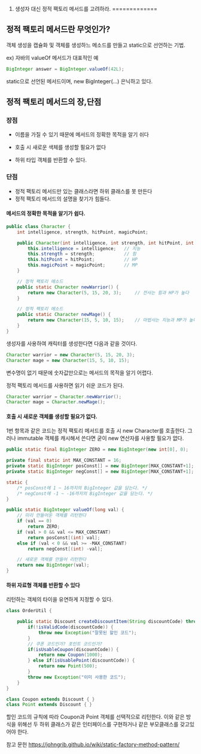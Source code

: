 1. 생성자 대신 정적 팩토리 메서드를 고려하라.
=============



정적 팩토리 메서드란 무엇인가?
-------------------------------

객체 생성을 캡슐화 및 객체를 생성하느 메소드를 만들고 static으로 선언하는 기법.

ex) 자바의 valueOf 메서드가 대표적인 예
```java
BigInteger answer = BigInteger.valueOf(42L);
```
static으로 선언된 메서드이며, new BigInteger(...) 은닉하고 있다.



정적 팩토리 메서드의 장,단점
-------------------------------

### 장점

* 이름을 가질 수 있기 때문에 메서드의 정확한 목적을 알기 쉬다

* 호출 시 새로운 색체를 생성할 필요가 없다

* 하위 타입 객체를 반환할 수 있다.



### 단점

* 정적 팩토리 메서드만 있는 클래스라면 하위 클래스를 못 만든다
* 정적 팩토리 메서드의 설명을 찾기가 힘들다.



#### 메서드의 정확한 목적을 알기가 쉽다.

```java
public class Character {
    int intelligence, strength, hitPoint, magicPoint;

    public Character(int intelligence, int strength, int hitPoint, int magicPoint) {
        this.intelligence = intelligence;   // 지능
        this.strength = strength;           // 힘
        this.hitPoint = hitPoint;           // HP
        this.magicPoint = magicPoint;       // MP
    }

    // 정적 팩토리 메소드
    public static Character newWarrior() {
        return new Character(5, 15, 20, 3);     // 전사는 힘과 HP가 높다
    }

    // 정적 팩토리 메소드
    public static Character newMage() {
        return new Character(15, 5, 10, 15);    // 마법사는 지능과 MP가 높다
    }
}

```

생성자를 사용하여 캐릭터를 생성한다면 다음과 같을 것이다.

```java
Character warrior = new Character(5, 15, 20, 3);
Character mage = new Character(15, 5, 10, 15);
```
변수명이 없기 때문에 숫자값만으로는 메서드의 목적을 알기 어렵다.

정적 팩토리 메서드를 사용하면 읽기 쉬운 코드가 된다.
```java
Character warrior = Character.newWarrior();
Character mage = Character.newMage();
```


#### 호출 시 새로운 객체를 생성할 필요가 없다.

1번 항목과 같은 코드는 정적 팩토리 메서드를 호출 시 new Character를 호출한다.
그러나 immutable 객체를 캐시해서 쓴다면 굳이 new 연산자를 사용할 필요가 없다.
```java
public static final BigInteger ZERO = new BigInteger(new int[0], 0);

private final static int MAX_CONSTANT = 16;
private static BigInteger posConst[] = new BigInteger[MAX_CONSTANT+1];
private static BigInteger negConst[] = new BigInteger[MAX_CONSTANT+1];

static {
    /* posConst에 1 ~ 16까지의 BigInteger 값을 담는다. */
    /* negConst에 -1 ~ -16까지의 BigInteger 값을 담는다. */
}

public static BigInteger valueOf(long val) {
    // 미리 만들어둔 객체를 리턴한다
    if (val == 0)
        return ZERO;
    if (val > 0 && val <= MAX_CONSTANT)
        return posConst[(int) val];
    else if (val < 0 && val >= -MAX_CONSTANT)
        return negConst[(int) -val];

    // 새로운 객체를 만들어 리턴한다
    return new BigInteger(val);
}

```

#### 하위 자료형 객체를 반환할 수 있다
리턴하는 객체의 타이을 유연하게 지정할 수 있다.

```java
class OrderUtil {

    public static Discount createDiscountItem(String discountCode) throws Exception {
        if(!isValidCode(discountCode)) {
            throw new Exception("잘못된 할인 코드");
        }
        // 쿠폰 코드인가? 포인트 코드인가?
        if(isUsableCoupon(discountCode)) {
            return new Coupon(1000);
        } else if(isUsablePoint(discountCode)) {
            return new Point(500);
        }
        throw new Exception("이미 사용한 코드");
    }
}

class Coupon extends Discount { }
class Point extends Discount { }
```
할인 코드의 규칙에 따라 Coupon과 Point 객체를 선택적으로 리턴한다.
이와 같은 방식을 위해선 두 하위 클래스가 같은 인터페이스를 구현하거나 같은 부모클래스를 갖고있어야 한다.


참고 문헌
https://johngrib.github.io/wiki/static-factory-method-pattern/
